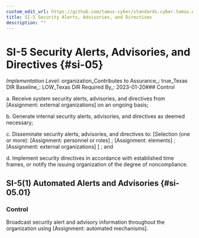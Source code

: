 ```yaml
---
custom_edit_url: https://github.com/tamus-cyber/standards.cyber.tamus.edu/tree/main/static/content/tamus.edu/TAMUS_profile.xml
title: SI-5 Security Alerts, Advisories, and Directives
description: ""
---
```


# SI-5 Security Alerts, Advisories, and Directives {#si-05}

_Implementation Level_: organization_Contributes to Assurance_: true_Texas DIR Baseline_: LOW_Texas DIR Required By_: 2023-01-20### Control

a. Receive system security alerts, advisories, and directives from [Assignment: external organizations] on an ongoing basis;

b. Generate internal security alerts, advisories, and directives as deemed necessary;

c. Disseminate security alerts, advisories, and directives to: [Selection (one or more): 
                  [Assignment: personnel or roles]
               ; 
                  [Assignment: elements]
               ; 
                  [Assignment: external organizations]
               ] ; and

d. Implement security directives in accordance with established time frames, or notify the issuing organization of the degree of noncompliance.

## SI-5(1) Automated Alerts and Advisories {#si-05.01}

### Control

Broadcast security alert and advisory information throughout the organization using [Assignment: automated mechanisms].

